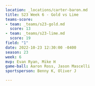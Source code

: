 ```yaml
---
location: _locations/carter-baron.md
title: S23 Week 6 - Gold vs Lime
teams-score:
- team: _teams/s23-gold.md
  score: 13
- team: _teams/s23-lime.md
  score: 19
field: "1"
date: 2022-10-23 12:30:00 -0400
season: 23
week: 6
mvp: Evan Ryan, Mike H
game-ball: Aaron Ross, Jason Mascelli
sportsperson: Benny K, Oliver J

---
```

